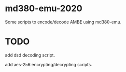 # md380-emu-2020
Some scripts to encode/decode AMBE using md380-emu.

# TODO

add dsd decoding script.

add aes-256 encrypting/decrypting scripts.
